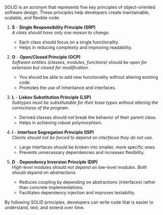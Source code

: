 SOLID is an acronym that represents five key principles of object-oriented software design. These principles help developers create maintainable, scalable, and flexible code.

1. **S** - **Single Responsibility Principle (SRP)**  
   *A class should have only one reason to change.*  
   - Each class should focus on a single functionality.
   - Helps in reducing complexity and improving readability.

2. **O** - **Open/Closed Principle (OCP)**  
   *Software entities (classes, modules, functions) should be open for extension but closed for modification.*  
   - You should be able to add new functionality without altering existing code.
   - Promotes the use of inheritance and interfaces.

3. **L** - **Liskov Substitution Principle (LSP)**  
   *Subtypes must be substitutable for their base types without altering the correctness of the program.*  
   - Derived classes should not break the behavior of their parent class.
   - Helps in achieving robust polymorphism.

4. **I** - **Interface Segregation Principle (ISP)**  
   *Clients should not be forced to depend on interfaces they do not use.*  
   - Large interfaces should be broken into smaller, more specific ones.
   - Prevents unnecessary dependencies and increases flexibility.

5. **D** - **Dependency Inversion Principle (DIP)**  
   *High-level modules should not depend on low-level modules. Both should depend on abstractions.*  
   - Reduces coupling by depending on abstractions (interfaces) rather than concrete implementations.
   - Facilitates dependency injection and improves testability.

By following SOLID principles, developers can write code that is easier to understand, test, and extend over time.